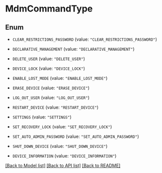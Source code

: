 # MdmCommandType

## Enum


* `CLEAR_RESTRICTIONS_PASSWORD` (value: `"CLEAR_RESTRICTIONS_PASSWORD"`)

* `DECLARATIVE_MANAGEMENT` (value: `"DECLARATIVE_MANAGEMENT"`)

* `DELETE_USER` (value: `"DELETE_USER"`)

* `DEVICE_LOCK` (value: `"DEVICE_LOCK"`)

* `ENABLE_LOST_MODE` (value: `"ENABLE_LOST_MODE"`)

* `ERASE_DEVICE` (value: `"ERASE_DEVICE"`)

* `LOG_OUT_USER` (value: `"LOG_OUT_USER"`)

* `RESTART_DEVICE` (value: `"RESTART_DEVICE"`)

* `SETTINGS` (value: `"SETTINGS"`)

* `SET_RECOVERY_LOCK` (value: `"SET_RECOVERY_LOCK"`)

* `SET_AUTO_ADMIN_PASSWORD` (value: `"SET_AUTO_ADMIN_PASSWORD"`)

* `SHUT_DOWN_DEVICE` (value: `"SHUT_DOWN_DEVICE"`)

* `DEVICE_INFORMATION` (value: `"DEVICE_INFORMATION"`)


[[Back to Model list]](../README.md#documentation-for-models) [[Back to API list]](../README.md#documentation-for-api-endpoints) [[Back to README]](../README.md)


